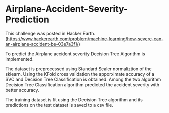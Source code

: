 # Airplane-Accident-Severity-Prediction
This challenge was posted in Hacker Earth. (https://www.hackerearth.com/problem/machine-learning/how-severe-can-an-airplane-accident-be-03e7a3f1/)

To predict the Airplane accident severity Decision Tree Algorithm is implemented.

The dataset is preprocessed using Standard Scaler normaliztion of the sklearn. Using the KFold cross validation the apporximate accuracy of a SVC and Decision Tree Classification is obtained. Among the two algorithm Decision Tree Classification algorithm predicted the accident severity with better accuracy. 

The training dataset is fit using the Decision Tree algorithm and its predictions on the test dataset is saved to a csv file.

